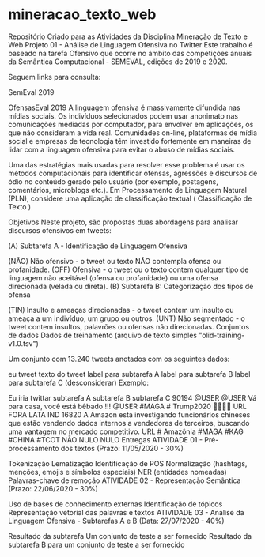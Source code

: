# mineracao_texto_web
Repositório Criado para as Atividades da Disciplina Mineração de Texto e Web
Projeto 01 - Análise de Linguagem Ofensiva no Twitter
Este trabalho é baseado na tarefa Ofensivo que ocorre no âmbito das competições anuais da Semântica Computacional - SEMEVAL, edições de 2019 e 2020.

Seguem links para consulta:

SemEval 2019

OfensasEval 2019
A linguagem ofensiva é massivamente difundida nas mídias sociais. Os indivíduos selecionados podem usar anonimato nas comunicações mediadas por computador, para envolver em aplicações, os que não consideram a vida real. Comunidades on-line, plataformas de mídia social e empresas de tecnologia têm investido fortemente em maneiras de lidar com a linguagem ofensiva para evitar o abuso de mídias sociais.

Uma das estratégias mais usadas para resolver esse problema é usar os métodos computacionais para identificar ofensas, agressões e discursos de ódio no conteúdo gerado pelo usuário (por exemplo, postagens, comentários, microblogs etc.). Em Processamento de Linguagem Natural (PLN), considere uma aplicação de classificação textual ( Classificação de Texto )

Objetivos
Neste projeto, são propostas duas abordagens para analisar discursos ofensivos em tweets:

(A) Subtarefa A - Identificação de Linguagem Ofensiva

(NÃO) Não ofensivo - o tweet ou texto NÃO contempla ofensa ou profanidade.
(OFF) Ofensiva - o tweet ou o texto contem qualquer tipo de linguagem não aceitável (ofensa ou profanidade) ou uma ofensa direcionada (velada ou direta).
(B) Subtarefa B: Categorização dos tipos de ofensa

(TIN) Insulto e ameaças direcionadas - o tweet contem um insulto ou ameaça a um indivíduo, um grupo ou outros.
(UNT) Não segmentado - o tweet contem insultos, palavrões ou ofensas não direcionadas.
Conjuntos de dados
Dados de treinamento (arquivo de texto simples "olid-training-v1.0.tsv")

Um conjunto com 13.240 tweets anotados com os seguintes dados:

eu tweet
texto do tweet
label para subtarefa A
label para subtarefa B
label para subtarefa C (desconsiderar)
Exemplo:

Eu iria	twittar	subtarefa A	subtarefa B	subtarefa C
90194	@USER @USER Vá para casa, você está bêbado !!! @USER #MAGA # Trump2020 👊🇺🇸👊 URL	FORA	LATA	IND
16820	A Amazon está investigando funcionários chineses que estão vendendo dados internos a vendedores de terceiros, buscando uma vantagem no mercado competitivo. URL # Amazônia #MAGA #KAG #CHINA #TCOT	NÃO	NULO	NULO
Entregas
ATIVIDADE 01 - Pré-processamento dos textos (Prazo: 11/05/2020 - 30%)

Tokenização
Lematização
Identificação de POS
Normalização (hashtags, menções, emojis e símbolos especiais)
NER (entidades nomeadas)
Palavras-chave de remoção
ATIVIDADE 02 - Representação Semântica (Prazo: 22/06/2020 - 30%)

Uso de bases de conhecimento externas
Identificação de tópicos
Representação vetorial das palavras e textos
ATIVIDADE 03 - Análise da Linguagem Ofensiva - Subtarefas A e B (Data: 27/07/2020 - 40%)

Resultado da subtarefa Um conjunto de teste a ser fornecido
Resultado da subtarefa B para um conjunto de teste a ser fornecido
